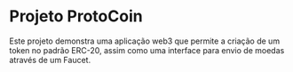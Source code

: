 # Projeto ProtoCoin

Este projeto demonstra uma aplicação web3 que permite a criação de um token no padrão ERC-20, assim como uma interface para envio de moedas através de um Faucet.
